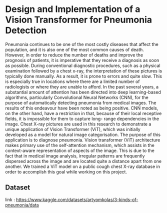 
# Design and Implementation of a Vision Transformer for Pneumonia Detection

Pneumonia continues to be one of the most costly diseases that affect the population, and it is also one
of the most common causes of death. However, in order to reduce the number of deaths and improve
the prognosis of patients, it is imperative that they receive a diagnosis as soon as possible. During
conventional diagnostic procedures, such as a physical examination followed by a chest x-ray, the
interpretation of these pictures is typically done manually. As a result, it is prone to errors and quite
slow. This is especially true in locations where there are a limited number of radiologists or where they
are unable to afford. In the past several years, a substantial amount of attention has been directed into
deep learning-based algorithms, particularly Convolutional Neural Networks (CNN), for the purpose
of automatically detecting pneumonia from medical images.
The results of this endeavour have been noted as being positive. CNN models, on the other hand, have
a restriction in that, because of their local receptive fields, it is impossible for them to capture long-
range dependencies in the image. Chest X-ray pictures are used in this research to demonstrate a unique
application of Vision Transformer (ViT), which was initially developed as a model for natural image
categorisation. The purpose of this application is to diagnose pneumonia. Vision transformer (ViT)
architecture makes primary use of the self-attention mechanism, which assists in the context-aware
representation of aspects of the image. This is due to the fact that in medical image analysis, irregular
patterns are frequently dispersed across the image and are located quite a distance apart from one
another. We trained a ViT model on a public cough chest X-ray database in order to accomplish this
goal while working on this project.




## Dataset
link : https://www.kaggle.com/datasets/artyomkolas/3-kinds-of-pneumonia/data